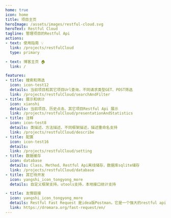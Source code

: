 ```yaml
---
home: true
icon: home
title: 项目主页
heroImage: /assets/images/restful-cloud.svg
heroText: Restful Cloud
tagline: 管理项目的Restful Api
actions:
- text: 使用指南 💡
  link: /projects/restfulCloud
  type: primary

- text: 博客主页 🏠
  link: /

features:
- title: 搜索和筛选
  icon: icon-test12
  details: 当前项目和其它项目Url查询，不同请求类型GET、POST筛选
  link: /projects/restfulCloud/searchAndFilter
- title: 展示和统计
  icon: xianshi
  details: 当前项目、历史点击、其它项目Restful Api 展示
  link: /projects/restfulCloud/presentationAndStatistics
- title: 注释
  icon: icon-test8
  details: 类描述、方法描述、不同框架描述，描述重命名支持
  link: /projects/restfulCloud/describe
- title: 配置
  icon: icon-test16
  details: 
  link: /projects/restfulCloud/setting
- title: 数据缓存
  icon: database
  details: Class、Method、Restful Api离线储存，数据库sqlite储存
  link: /projects/restfulCloud/database
- title: 其它待开发
  icon: yangshi_icon_tongyong_more
  details: 自定义框架支持，utools支持，本地接口统计支持

- title: 友情链接
  icon: yangshi_icon_tongyong_more
  details: Restful Fast Request 是idea版Postman。它是一个强大的restful api工具包插件，可以根据已有的方法帮助您快速生成url和params。
  link: https://dromara.org/fast-request/en/
---
```


